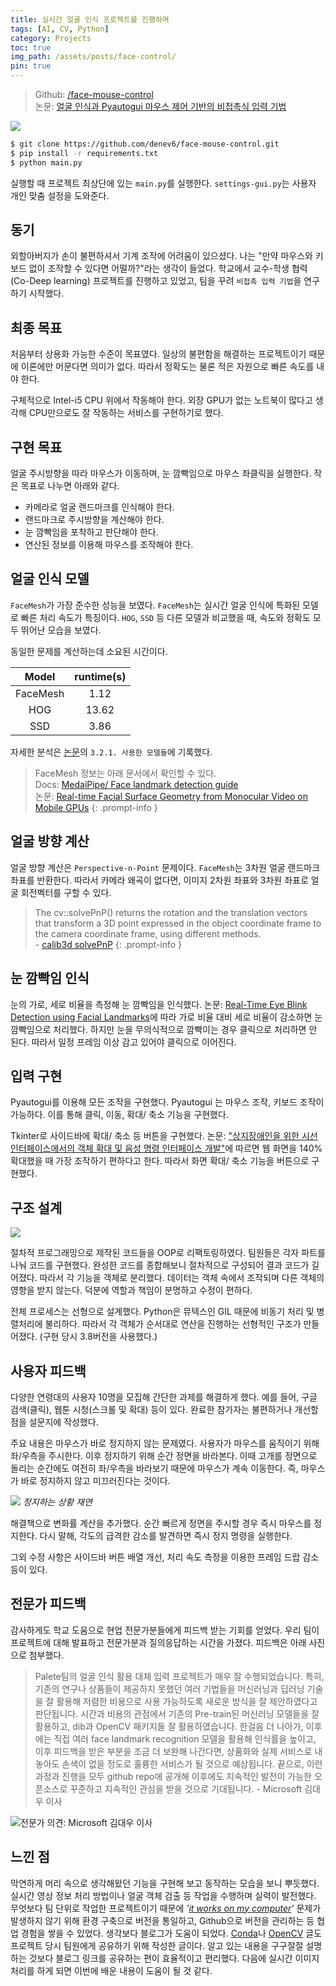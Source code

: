 ```yaml
---
title: 실시간 얼굴 인식 프로젝트를 진행하며
tags: [AI, CV, Python]
category: Projects 
toc: true
img_path: /assets/posts/face-control/
pin: true
---
```


> Github: [/face-mouse-control](https://github.com/denev6/face-mouse-control)  
> 논문: [얼굴 인식과 Pyautogui 마우스 제어 기반의 비접촉식 입력 기법](http://koreascience.or.kr/article/JAKO202228049092231.pdf)

![](demo.png)

```bash
$ git clone https://github.com/denev6/face-mouse-control.git
$ pip install -r requirements.txt
$ python main.py
```

실행할 때 프로젝트 최상단에 있는 `main.py`를 실행한다. `settings-gui.py`는 사용자 개인 맞춤 설정을 도와준다. 

## 동기

외할아버지가 손이 불편하셔서 기계 조작에 어려움이 있으셨다. 나는 "만약 마우스와 키보드 없이 조작할 수 있다면 어떨까?"라는 생각이 들었다. 학교에서 교수-학생 협력(Co-Deep learning) 프로젝트를 진행하고 있었고, 팀을 꾸려 `비접촉 입력 기법`을 연구하기 시작했다.

## 최종 목표

처음부터 상용화 가능한 수준이 목표였다. 일상의 불편함을 해결하는 프로젝트이기 때문에 이론에만 머문다면 의미가 없다. 따라서 정확도는 물론 적은 자원으로 빠른 속도를 내야 한다.

구체적으로 Intel-i5 CPU 위에서 작동해야 한다. 외장 GPU가 없는 노트북이 많다고 생각해 CPU만으로도 잘 작동하는 서비스를 구현하기로 했다. 

## 구현 목표

얼굴 주시방향을 따라 마우스가 이동하며, 눈 깜빡임으로 마우스 좌클릭을 실행한다. 작은 목표로 나누면 아래와 같다.

- 카메라로 얼굴 랜드마크를 인식해야 한다. 
- 랜드마크로 주시방향을 계산해야 한다. 
- 눈 깜빡임을 포착하고 판단해야 한다. 
- 연산된 정보를 이용해 마우스를 조작해야 한다. 

## 얼굴 인식 모델

`FaceMesh`가 가장 준수한 성능을 보였다. `FaceMesh`는 실시간 얼굴 인식에 특화된 모델로 빠른 처리 속도가 특징이다. `HOG`, `SSD` 등 다른 모델과 비교했을 때, 속도와 정확도 모두 뛰어난 모습을 보였다. 

동일한 문제를 계산하는데 소요된 시간이다.

|Model|runtime(s)|
|:-:|:-:|
|FaceMesh|1.12|
|HOG|13.62|
|SSD|3.86|

자세한 분석은 [논문](http://koreascience.or.kr/article/JAKO202228049092231.pdf)의 `3.2.1. 사용한 모델들`에 기록했다.

> FaceMesh 정보는 아래 문서에서 확인할 수 있다.  
> Docs: [MedaiPipe/ Face landmark detection guide](https://developers.google.com/mediapipe/solutions/vision/face_landmarker/)  
> 논문: [Real-time Facial Surface Geometry from Monocular Video on Mobile GPUs](https://arxiv.org/abs/1907.06724)
{: .prompt-info }

## 얼굴 방향 계산

얼굴 방향 계산은 `Perspective-n-Point` 문제이다. `FaceMesh`는 3차원 얼굴 랜드마크 좌표를 반환한다. 따라서 카메라 왜곡이 없다면, 이미지 2차원 좌표와 3차원 좌표로 얼굴 회전벡터를 구할 수 있다.

> The cv::solvePnP() returns the rotation and the translation vectors that transform a 3D point expressed in the object coordinate frame to the camera coordinate frame, using different methods.  
> \- [calib3d solvePnP](https://docs.opencv.org/4.5.5/d5/d1f/calib3d_solvePnP.html)
{: .prompt-info }

## 눈 깜빡임 인식

눈의 가로, 세로 비율을 측정해 눈 깜빡임을 인식했다. 논문: [Real-Time Eye Blink Detection using Facial Landmarks](https://vision.fe.uni-lj.si/cvww2016/proceedings/papers/05.pdf)에 따라 가로 비율 대비 세로 비율이 감소하면 눈 깜빡임으로 처리했다. 하지만 눈을 무의식적으로 깜빡이는 경우 클릭으로 처리하면 안 된다. 따라서 일정 프레임 이상 감고 있어야 클릭으로 이어진다.

## 입력 구현

Pyautogui를 이용해 모든 조작을 구현했다. Pyautogui 는 마우스 조작, 키보드 조작이 가능하다. 이를 통해 클릭, 이동, 확대/ 축소 기능을 구현했다.

Tkinter로 사이드바에 확대/ 축소 등 버튼을 구현했다. 논문: ["상지장애인을 위한 시선 인터페이스에서의 객체 확대 및 음성 명령 인터페이스 개발"](https://www.dbpia.co.kr/Journal/articleDetail?nodeId=NODE10585014)에 따르면 웹 화면을 140% 확대했을 때 가장 조작하기 편하다고 한다. 따라서 화면 확대/ 축소 기능을 버튼으로 구현했다.

## 구조 설계

![](process.png)

절차적 프로그래밍으로 제작된 코드들을 OOP로 리팩토링하였다. 팀원들은 각자 파트를 나눠 코드를 구현했다. 완성한 코드를 종합해보니 절차적으로 구성되어 결과 코드가 길어졌다. 따라서 각 기능을 객체로 분리했다. 데이터는 객체 속에서 조작되며 다른 객체의 영향을 받지 않는다. 덕분에 역할과 책임이 분명하고 수정이 편하다.

전체 프로세스는 선형으로 설계했다. Python은 뮤텍스인 GIL 때문에 비동기 처리 및 병렬처리에 불리하다. 따라서 각 객체가 순서대로 연산을 진행하는 선형적인 구조가 만들어졌다. (구현 당시 3.8버전을 사용했다.)

## 사용자 피드백

다양한 연령대의 사용자 10명을 모집해 간단한 과제를 해결하게 했다. 예를 들어, 구글 검색(클릭), 웹툰 시청(스크롤 및 확대) 등이 있다. 완료한 참가자는 불편하거나 개선할 점을 설문지에 작성했다.

주요 내용은 마우스가 바로 정지하지 않는 문제였다. 사용자가 마우스를 움직이기 위해 좌/우측을 주시한다. 이후 정지하기 위해 순간 정면을 바라본다. 이때 고개를 정면으로 돌리는 순간에도 여전히 좌/우측을 바라보기 때문에 마우스가 계속 이동한다. 즉, 마우스가 바로 정지하지 않고 미끄러진다는 것이다. 

![](stop-sim.png)
_정지하는 상황 재연_

해결책으로 변화률 계산을 추가했다. 순간 빠르게 정면을 주시할 경우 즉시 마우스를 정지한다. 다시 말해, 각도의 급격한 감소를 발견하면 즉시 정지 명령을 실행한다.

그외 수정 사항은 사이드바 버튼 배열 개선, 처리 속도 측정을 이용한 프레임 드랍 감소 등이 있다.

## 전문가 피드백

감사하게도 학교 도움으로 현업 전문가분들에게 피드백 받는 기회를 얻었다. 우리 팀이 프로젝트에 대해 발표하고 전문가분과 질의응답하는 시간을 가졌다. 피드백은 아래 사진으로 첨부했다.

> Palete팀의 얼굴 인식 활용 대체 입력 프로젝트가 매우 잘 수행되었습니다. 특히, 기존의 연구나 상품들이 제공하지 못했던 여러 기법들을 머신러닝과 딥러닝 기술을 잘 활용해 저렴한 비용으로 사용 가능하도록 새로운 방식을 잘 제안하였다고 판단됩니다. 시간과 비용의 관점에서 기존의 Pre-train된 머신러닝 모델들을 잘 활용하고, dib과 OpenCV 패키지들 잘 활용하였습니다. 한걸음 더 나아가, 이후에는 직접 여러 face landmark recognition 모델을 활용해 인식률을 높이고, 이후 피드백을 받은 부분을 조금 더 보완해 나간다면, 상품화와 실제 서비스로 내 놓아도 손색이 없을 정도로 훌륭한 서비스가 될 것으로 예상됩니다. 끝으로, 이런 과정과 진행을 모두 github repo에 공개해 이후에도 지속적인 발전이 가능한 오픈소스로 꾸준하고 지속적인 관심을 받을 것으로 기대됩니다. - Microsoft 김대우 이사

![전문가 의견: Microsoft 김대우 이사](advise.png)

## 느낀 점

막연하게 머리 속으로 생각해왔던 기능을 구현해 보고 동작하는 모습을 보니 뿌듯했다. 실시간 영상 정보 처리 방법이나 얼굴 객체 검출 등 작업을 수행하며 실력이 발전했다. 무엇보다 팀 단위로 작업한 프로젝트이기 때문에 *'[it works on my computer](https://donthitsave.com/comic/2016/07/15/it-works-on-my-computer)'* 문제가 발생하지 않기 위해 환경 구축으로 버전을 통일하고, Github으로 버전을 관리하는 등 협업 경험을 쌓을 수 있었다. 생각보다 블로그가 도움이 되었다. [Conda](https://denev6.tistory.com/entry/Anaconda3)나 [OpenCV](https://denev6.tistory.com/entry/cam-capture) 글도 프로젝트 당시 팀원에게 공유하기 위해 작성한 글이다. 알고 있는 내용을 구구절절 설명하는 것보다 블로그 링크를 공유하는 편이 효율적이고 편리했다. 다음에 실시간 이미지 처리를 하게 되면 이번에 배운 내용이 도움이 될 것 같다.
